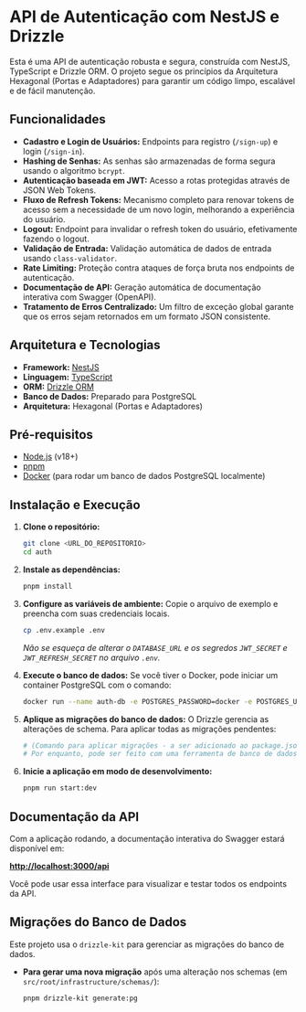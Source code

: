 # API de Autenticação com NestJS e Drizzle

Esta é uma API de autenticação robusta e segura, construída com NestJS, TypeScript e Drizzle ORM. O projeto segue os princípios da Arquitetura Hexagonal (Portas e Adaptadores) para garantir um código limpo, escalável e de fácil manutenção.

## Funcionalidades

- **Cadastro e Login de Usuários:** Endpoints para registro (`/sign-up`) e login (`/sign-in`).
- **Hashing de Senhas:** As senhas são armazenadas de forma segura usando o algoritmo `bcrypt`.
- **Autenticação baseada em JWT:** Acesso a rotas protegidas através de JSON Web Tokens.
- **Fluxo de Refresh Tokens:** Mecanismo completo para renovar tokens de acesso sem a necessidade de um novo login, melhorando a experiência do usuário.
- **Logout:** Endpoint para invalidar o refresh token do usuário, efetivamente fazendo o logout.
- **Validação de Entrada:** Validação automática de dados de entrada usando `class-validator`.
- **Rate Limiting:** Proteção contra ataques de força bruta nos endpoints de autenticação.
- **Documentação de API:** Geração automática de documentação interativa com Swagger (OpenAPI).
- **Tratamento de Erros Centralizado:** Um filtro de exceção global garante que os erros sejam retornados em um formato JSON consistente.

## Arquitetura e Tecnologias

- **Framework:** [NestJS](https://nestjs.com/)
- **Linguagem:** [TypeScript](https://www.typescriptlang.org/)
- **ORM:** [Drizzle ORM](https://orm.drizzle.team/)
- **Banco de Dados:** Preparado para PostgreSQL
- **Arquitetura:** Hexagonal (Portas e Adaptadores)

## Pré-requisitos

- [Node.js](https://nodejs.org/en/) (v18+)
- [pnpm](https://pnpm.io/)
- [Docker](https://www.docker.com/) (para rodar um banco de dados PostgreSQL localmente)

## Instalação e Execução

1.  **Clone o repositório:**
    ```bash
    git clone <URL_DO_REPOSITORIO>
    cd auth
    ```

2.  **Instale as dependências:**
    ```bash
    pnpm install
    ```

3.  **Configure as variáveis de ambiente:**
    Copie o arquivo de exemplo e preencha com suas credenciais locais.
    ```bash
    cp .env.example .env
    ```
    *Não se esqueça de alterar o `DATABASE_URL` e os segredos `JWT_SECRET` e `JWT_REFRESH_SECRET` no arquivo `.env`.*

4.  **Execute o banco de dados:**
    Se você tiver o Docker, pode iniciar um container PostgreSQL com o comando:
    ```bash
    docker run --name auth-db -e POSTGRES_PASSWORD=docker -e POSTGRES_USER=docker -e POSTGRES_DB=auth-api -p 5432:5432 -d postgres
    ```

5.  **Aplique as migrações do banco de dados:**
    O Drizzle gerencia as alterações de schema. Para aplicar todas as migrações pendentes:
    ```bash
    # (Comando para aplicar migrações - a ser adicionado ao package.json)
    # Por enquanto, pode ser feito com uma ferramenta de banco de dados.
    ```

6.  **Inicie a aplicação em modo de desenvolvimento:**
    ```bash
    pnpm run start:dev
    ```

## Documentação da API

Com a aplicação rodando, a documentação interativa do Swagger estará disponível em:

[**http://localhost:3000/api**](http://localhost:3000/api)

Você pode usar essa interface para visualizar e testar todos os endpoints da API.

## Migrações do Banco de Dados

Este projeto usa o `drizzle-kit` para gerenciar as migrações do banco de dados.

-   **Para gerar uma nova migração** após uma alteração nos schemas (em `src/root/infrastructure/schemas/`):
    ```bash
    pnpm drizzle-kit generate:pg
    ```